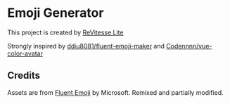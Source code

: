 # Emoji Generator

This project is created by [ReVitesse Lite](https://github.com/Flower-F/revitesse-lite)

Strongly inspired by [ddiu8081/fluent-emoji-maker](https://github.com/ddiu8081/fluent-emoji-maker) and [Codennnn/vue-color-avatar](https://github.com/Codennnn/vue-color-avatar)

## Credits

Assets are from [Fluent Emoji](https://github.com/microsoft/fluentui-emoji) by Microsoft. Remixed and partially modified.
